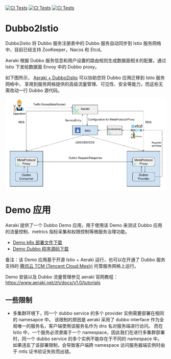 [![CI Tests](https://github.com/aeraki-mesh/dubbo2istio/workflows/e2e-zookeeper/badge.svg?branch=master)](https://github.com/aeraki-mesh/dubbo2istio/actions?query=branch%3Amaster+event%3Apush+workflow%3A%22e2e-zookeeper%22)
[![CI Tests](https://github.com/aeraki-mesh/dubbo2istio/workflows/e2e-nacos/badge.svg?branch=master)](https://github.com/aeraki-mesh/dubbo2istio/actions?query=branch%3Amaster+event%3Apush+workflow%3A%22e2e-nacos%22)
[![CI Tests](https://github.com/aeraki-mesh/dubbo2istio/workflows/e2e-etcd/badge.svg?branch=master)](https://github.com/aeraki-mesh/dubbo2istio/actions?query=branch%3Amaster+event%3Apush+workflow%3A%22e2e-etcd%22)
# Dubbo2Istio

Dubbo2istio 将 Dubbo 服务注册表中的 Dubbo 服务自动同步到 Istio 服务网格中，目前已经支持 ZooKeeper，Nacos 和 Etcd。

Aeraki 根据 Dubbo 服务信息和用户设置的路由规则生成数据面相关的配置，通过 Istio 下发给数据面 Envoy 中的 Dubbo proxy。

如下图所示， [Aeraki + Dubbo2istio](https://github.com/aeraki-mesh/aeraki) 可以协助您将 Dubbo 应用迁移到 Istio 服务网格中，
享用到服务网格提供的高级流量管理、可见性、安全等能力，而这些无需改动一行 Dubbo 源代码。

![ dubbo2istio ](doc/dubbo2istio.png)

# Demo 应用

Aeraki 提供了一个 Dubbo Demo 应用，用于使用该 Demo 来测试 Dubbo 应用的流量控制、metrics 指标采集和权限控制等微服务治理功能。
* [Demo k8s 部署文件下载](https://github.com/aeraki-mesh/dubbo2istio/tree/master/demo)
* [Demo Dubbo 程序源码下载](https://github.com/aeraki-mesh/dubbo-envoyfilter-example)

备注：该 Demo 应用基于开源 Istio + Aeraki 运行，也可以在开通了 Dubbo 服务支持的 
[腾讯云 TCM (Tencent Cloud Mesh)](https://console.cloud.tencent.com/tke2/mesh?rid=8) 托管服务网格上运行。

Demo 安装以及 Dubbo 流量管理参见 aeraki 官网教程：https://www.aeraki.net/zh/docs/v1.0/tutorials

## 一些限制

* 多集群环境下，同一个 dubbo service 的多个 provider 实例需要部署在相同的 namesapce 中。
该限制的原因是 aeraki 采用了 dubbo interface 作为全局唯一的服务名，客户端使用该服务名作为 dns 名对服务端进行访问。
而在 Istio 中，一个服务必须隶属于一个 namespace，因此我们在进行多集群部署时，同一个 dubbo service 的多个实例不能存在于不同的 namespace 中。
如果违反了该部署限制，会导致客户端跨 namespace 访问服务器端实例时由于 mtls 证书验证失败而出错。
